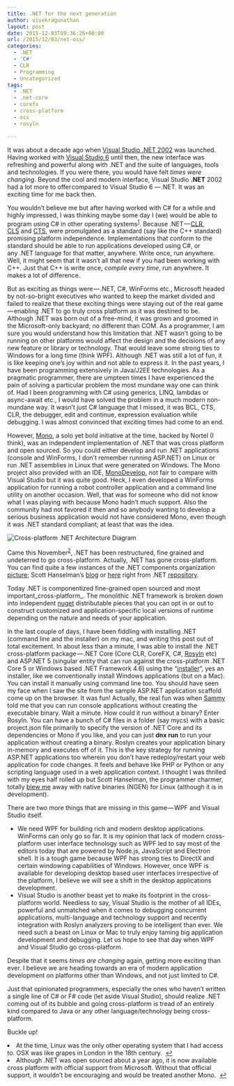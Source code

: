 ```yaml
---
title: .NET for the next generation
author: vivekragunathan
layout: post
date: 2015-12-03T09:36:26+00:00
url: /2015/12/03/net-oss/
categories:
  - .NET
  - 'C#'
  - CLR
  - Programming
  - Uncategorized
tags:
  - .NET
  - .net-core
  - corefx
  - cross-platform
  - oss
  - rosyln

---
```

It was about a decade ago when [Visual Studio .NET 2002][1] was launched. Having worked with [Visual Studio 6][2] until then, the new interface was refreshing and powerful along with .NET and the suite of languages, tools and technologies. If you were there, you would have felt _times were changing_. Beyond the cool and modern interface, Visual Studio **.NET** 2002 had a lot more to offer compared to Visual Studio 6 — .NET. It was an exciting time for me back then.

<!--more-->

You wouldn’t believe me but after having worked with C# for a while and highly impressed, I was thinking maybe some day I (we) would be able to program using C# in other operating systems<sup id="fnref-835-1"><a href="#fn-835-1">1</a></sup>. Because .NET — [CLR][3], [CLS][4] and [CTS][5], were promulgated as a standard (say like the C++ standard) promising platform independence. Implementations that conform to the standard should be able to run applications developed using C#, or any .NET language for that matter, anywhere. Write once, run anywhere. Well, it might seem that it wasn’t all that new if you had been working with C++. Just that C++ is write once, _compile every time_, run anywhere. It makes a lot of difference.

But as exciting as things were — .NET, C#, WinForms etc., Microsoft headed by not-so-bright executives who wanted to keep the market divided and failed to realize that these exciting things were staying out of the real game — enabling .NET to go truly cross platform as it was destined to be. Although .NET was born out of a free-mind, it was grown and groomed in the Microsoft-only backyard; no different than COM. As a programmer, I am sure you would understand how this limitation that .NET wasn’t going to be running on other platforms would affect the design and the decisions of any new feature or library or technology. That would leave some strong ties to Windows for a long time (think WPF). Although .NET was still a lot of fun, it is like keeping one’s joy within and not able to express it. In the past years, I have been programming extensively in Java/J2EE technologies. As a pragmatic programmer, there are umpteen times I have experienced the pain of solving a particular problem the most mundane way one can think of. Had I been programming with C# using generics, LINQ, lambdas or async-await etc., I would have solved the problem in a much modern non-mundane way. It wasn’t just C# language that I missed, it was BCL, CTS, CLR, the debugger, edit and continue, expression evaluation while debugging. I was almost convinced that exciting times had come to an end.

However, [Mono][6], a solo yet bold initiative at the time, backed by Nortel (I think), was an independent implementation of .NET that was cross platform and open sourced. So you could either develop and run .NET applications (console and WinForms, I don’t remember running ASP.NET) on Linux or run .NET assemblies in Linux that were generated on Windows. The Mono project also provided with an IDE, [MonoDevelop][7], not fair to compare with Visual Studio but it was quite good. Heck, I even developed a WinForms application for running a robot controller application and a command line utility on another occasion. Well, that was for someone who did not know what I was playing with because Mono hadn’t much support. Also the community had not favored it then and so anybody wanting to develop a serious business application would not have considered Mono, even though it was .NET standard compliant; at least that was the idea.

![Cross-platform .NET Architecture Diagram][8]

Came this November<sup id="fnref-835-2"><a href="#fn-835-2">2</a></sup>, .NET has been restructured, fine grained and undeterred to go cross-platform. Actually, .NET has gone cross-platform. You can find quite a few instances of the .NET components organization [picture][9]; Scott Hanselman’s [blog][10] or [here][11] right from .NET [repository][12].

Today .NET is componentized fine-grained open sourced and most important_cross-platform_. The monolithic .NET framework is broken down into independent [nuget][13] distributable pieces that you can opt in or out to construct customized and application-specific local versions of runtime depending on the nature and needs of your application.

In the last couple of days, I have been fiddling with installing .NET (command line and the installer) on my mac, and writing this post out of total excitement. In about less than a minute, I was able to install the .NET cross-platform package — .NET Core (Core CLR, CoreFX, C#, [Rosyln][14] etc) and ASP.NET 5 (singular entity that can run against the cross-platform .NET Core 5 or Windows based .NET Framework 4.6) using the “[installer][15]“, yes an installer, like we conventionally install Windows applications (but on a Mac). You can install it manually using command line too. You should have seen my face when I saw the site from the sample ASP.NET application scaffold come up on the browser. It was fun! Actually, the real fun was when [Sammy][16] told me that you can run console applications without creating the executable binary. Wait a minute. How could it run without a binary? Enter Rosyln. You can have a bunch of C# files in a folder (say mycs) with a basic project.json file primarily to specify the version of .NET Core and its dependencies or Mono if you like, and you can just **dnx run** to run your application without creating a binary. Roslyn creates your application binary in-memory and executes off of it. This is the key strategy for running ASP.NET applications too wherein you don’t have redeploy/restart your web application for code changes. It feels and behave like PHP or Python or any scripting language used in a web application context. I thought I was thrilled with my eyes half rolled up but Scott Hanselman, the programmer charmer, totally [blew me][17] away with native binaries (NGEN) for Linux (although it is in development).

There are two more things that are missing in this game — WPF and Visual Studio itself.

  * We need WPF for building rich and modern desktop applications. WinForms can only go so far. It is my opinion that lack of modern cross-platform user interface technology such as WPF led to say most of the editors today that are powered by Node.js, JavaScript and Electron shell. It is a tough game because WPF has strong ties to DirectX and certain windowing capabilities of Windows. However, once WPF is available for developing desktop based user interfaces irrespective of the platform, I believe we will see a shift in the desktop applications development.
  * Visual Studio is another beast yet to make its footprint in the cross-platform world. Needless to say, Visual Studio is the mother of all IDEs, powerful and unmatched when it comes to debugging concurrent applications, multi-language and technology support and recently integration with Roslyn analyzers proving to be intelligent than ever. We need such a beast on Linux or Mac to truly enjoy taming big application development and debugging. Let us hope to see that day when WPF and Visual Studio go cross-platform.

Despite that it seems _times are changing_ again, getting more exciting than ever. I believe we are heading towards an era of modern application development on platforms other than Windows, and not just limited to C#.

Just that opinionated programmers, especially the ones who haven’t written a single line of C# or F# code (let aside Visual Studio), should realize .NET coming out of its bubble and going cross-platform is tread of an entirely kind compared to Java or any other language/technology being cross-platform.

Buckle up!

<li id="fn-835-1">
  At the time, Linux was the only other operating system that I had access to. OSX was like grapes in London in the 18th century. &#160;<a href="#fnref-835-1">&#8617;</a>
</li>
<li id="fn-835-2">
  Although .NET was open sourced about a year ago, it is now available cross platform with official support from Microsoft. Without that official support, it wouldn’t be encouraging and would be treated another Mono. &#160;<a href="#fnref-835-2">&#8617;</a> </fn></footnotes>

 [1]: https://msdn.microsoft.com/en-us/library/ezd0y49a.aspx
 [2]: https://msdn.microsoft.com/en-us/library/ms950418.aspx
 [3]: https://msdn.microsoft.com/en-us/library/8bs2ecf4%28v=vs.110%29.aspx
 [4]: https://msdn.microsoft.com/library/12a7a7h3%28v=vs.100%29.aspx
 [5]: https://msdn.microsoft.com/en-us/library/zcx1eb1e%28v=vs.110%29.aspx
 [6]: http://www.mono-project.com/
 [7]: http://www.monodevelop.com/
 [8]: https://i2.wp.com/www.hanselman.com/blog/content/binary/Windows-Live-Writer/5f3ebb9612f2_14390/image_8281624f-3981-4df0-9180-43293409de29.png
 [9]: http://www.hanselman.com/blog/content/binary/Windows-Live-Writer/5f3ebb9612f2_14390/image_8281624f-3981-4df0-9180-43293409de29.png
 [10]: http://www.hanselman.com/blog/
 [11]: http://dotnet.github.io/images/core/10kft_view.png
 [12]: http://dotnet.github.io/
 [13]: http://www.nuget.org/
 [14]: http://source.roslyn.io/
 [15]: https://docs.asp.net/en/latest/getting-started/installing-on-mac.html
 [16]: https://www.linkedin.com/in/azhaguthasan
 [17]: https://channel9.msdn.com/Events/Visual-Studio/Connect-event-2015/062